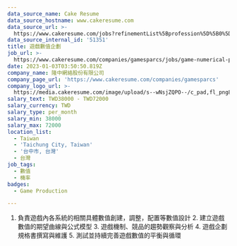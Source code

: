 ```yaml
---
data_source_name: Cake Resume
data_source_hostname: www.cakeresume.com
data_source_url: >-
  https://www.cakeresume.com/jobs?refinementList%5Bprofession%5D%5B0%5D=game-production&range%5Bsalary_range%5D%5Bmin%5D=100000
data_source_internal_id: '51351'
title: 遊戲數值企劃
job_url: >-
  https://www.cakeresume.com/companies/gamesparcs/jobs/game-numerical-planning-3c8478
date: 2023-01-03T03:50:50.819Z
company_name: 隆中網絡股份有限公司
company_page_url: 'https://www.cakeresume.com/companies/gamesparcs'
company_logo_url: >-
  https://media.cakeresume.com/image/upload/s--wNsjZQPO--/c_pad,fl_png8,h_200,w_200/v1672363006/iqn45aarox9yomr9pxcj.png
salary_text: TWD38000 - TWD72000
salary_currency: TWD
salary_type: per_month
salary_min: 38000
salary_max: 72000
location_list:
  - Taiwan
  - 'Taichung City, Taiwan'
  - '台中市, 台灣'
  - 台灣
job_tags:
  - 數值
  - 機率
badges:
  - Game Production

---
```


1. 負責遊戲內各系統的相關具體數值創建，調整，配置等數值設計 2. 建立遊戲數值的期望曲線與公式模型 3. 遊戲機制、競品的趨勢觀察與分析 4. 遊戲企劃規格書撰寫與維護 5. 測試並持續完善遊戲數值的平衡與循環
